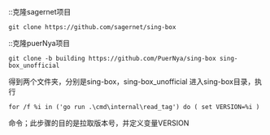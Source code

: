 ::克隆sagernet项目
```
git clone https://github.com/sagernet/sing-box
```
::克隆puerNya项目
```
git clone -b building https://github.com/PuerNya/sing-box sing-box_unofficial
```
得到两个文件夹，分别是sing-box，sing-box_unofficial
进入sing-box目录，执行
```
for /f %i in ('go run .\cmd\internal\read_tag') do ( set VERSION=%i )
```
命令；此步骤的目的是拉取版本号，并定义变量VERSION
